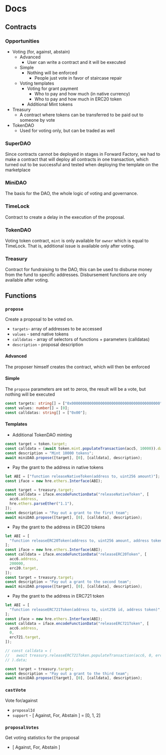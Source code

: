 # Docs

## Contracts

### Opportunities

- Voting (for, against, abstain)
  - Advanced
    - User can write a contract and it will be executed
  - Simple
    - Nothing will be enforced
      - People just vote in favor of staircase repair
  - Voting templates
    - Voting for grant payment
      - Who to pay and how much (in native currency)
      - Who to pay and how much in ERC20 token
    - Additional Mint tokens
- Treasury
  - A contract where tokens can be transferred to be paid out to someone by vote
- TokenDAO
  - Used for voting only, but can be traded as well

### SuperDAO

Since contracts cannot be deployed in stages in Forward Factory, we had to make a contract that will deploy all contracts in one transaction, which turned out to be successful and tested when deploying the template on the marketplace

### MiniDAO

The basis for the DAO, the whole logic of voting and governance.

### TimeLock

Contract to create a delay in the execution of the proposal.

### TokenDAO

Voting token contract, `mint` is only available for `owner` which is equal to TimeLock. That is, additional issue is available only after voting.

### Treasury

Contract for fundraising to the DAO, this can be used to disburse money from the fund to specific addresses. Disbursement functions are only available after voting.

## Functions

### `propose`

Create a proposal to be voted on.

- `targets`- array of addresses to be accessed
- `values` - send native tokens
- `calldatas` - array of selectors of functions + parameters (calldatas)
- `description` - proposal description

#### Advanced

The proposer himself creates the contract, which will then be enforced

#### Simple

The `propose` parameters are set to zeros, the result will be a vote, but nothing will be executed

```ts
const targets: string[] = ["0x0000000000000000000000000000000000000000"];
const values: number[] = [0];
const calldatas: string[] = ["0x00"];
```

#### Templates

- Additional TokenDAO minting

```ts
const target = token.target;
const calldata = (await token.mint.populateTransaction(acc5, 10000)).data;
const description = "Mint 10000 tokens";
await miniDAO.propose([target], [0], [calldata], description);
```

- Pay the grant to the address in native tokens

```ts
let ABI = ["function releaseNativeToken(address to, uint256 amount)"];
const iface = new hre.ethers.Interface(ABI);

const target = treasury.target;
const calldata = iface.encodeFunctionData("releaseNativeToken", [
  acc6.address,
  hre.ethers.parseEther("1.1"),
]);
const description = "Pay out a grant to the first team";
await miniDAO.propose([target], [0], [calldata], description);
```

- Pay the grant to the address in ERC20 tokens

```ts
let ABI = [
  "function releaseERC20Token(address to, uint256 amount, address token)",
];
const iface = new hre.ethers.Interface(ABI);
const calldata = iface.encodeFunctionData("releaseERC20Token", [
  acc6.address,
  200000,
  erc20.target,
]);
const target = treasury.target;
const description = "Pay out a grant to the second team";
await miniDAO.propose([target], [0], [calldata], description);
```

- Pay the grant to the address in ERC721 token

```ts
let ABI = [
  "function releaseERC721Token(address to, uint256 id, address token)",
];
const iface = new hre.ethers.Interface(ABI);
const calldata = iface.encodeFunctionData("releaseERC721Token", [
  acc6.address,
  0,
  erc721.target,
]);

// const calldata = (
//   await treasury.releaseERC721Token.populateTransaction(acc6, 0, erc721)
// ).data;

const target = treasury.target;
const description = "Pay out a grant to the third team";
await miniDAO.propose([target], [0], [calldata], description);
```

### `castVote`

Vote for/against

- `proposalId`
- `support` - [ Against, For, Abstain ] = [0, 1, 2]

### `proposalVotes`

Get voting statistics for the proposal

- [ Against, For, Abstain ]
